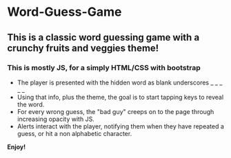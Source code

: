 # Word-Guess-Game
## This is a classic word guessing game with a crunchy fruits and veggies theme!
### This is mostly JS, for a simply HTML/CSS with bootstrap

* The player is presented with the hidden word as blank underscores _ _ _ _ _
* Using that info, plus the theme, the goal is to start tapping keys to reveal the word.
* For every wrong guess, the "bad guy" creeps on to the page through increasing opacity with JS.
* Alerts interact with the player, notifying them when they have repeated a guess, or hit a non alphabetic character.

**Enjoy!**